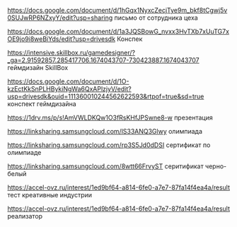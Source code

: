 https://docs.google.com/document/d/1hGqx1NyxcZecjTye9m_bkf8tCgwj5v0SUJwRP6NZxyY/edit?usp=sharing письмо от сотрудника цеха 

https://docs.google.com/document/d/1a3JQSBowG_nvxx3HvTXb7xUuTG7xOE9jo9i8weBiYds/edit?usp=drivesdk Конспек 

https://intensive.skillbox.ru/gamedesigner/?_ga=2.91592857.285417706.1674043707-730423887.1674043707 геймдизайн SkillBox

https://docs.google.com/document/d/1O-kzEctKkSnPLHBykiNgWa6QxAPlzjyV/edit?usp=drivesdk&ouid=111360010244562622593&rtpof=true&sd=true конспект геймдизайна

https://1drv.ms/p/s!AmVWLDKQw1O3fRsKHfJPSwne8-w  презентация 

https://linksharing.samsungcloud.com/lS33ANQ3Glwy олимпиада 

https://linksharing.samsungcloud.com/rp3S5Jd0dDSI сертификат по олимпиаде

https://linksharing.samsungcloud.com/8wtt66FrvyST серитификат черно-белый 

https://accel-ovz.ru/interest/1ed9bf64-a814-6fe0-a7e7-87fa14f4ea4a/result тест креативные индустрии 

https://accel-ovz.ru/interest/1ed9bf64-a814-6fe0-a7e7-87fa14f4ea4a/result реализатор 


